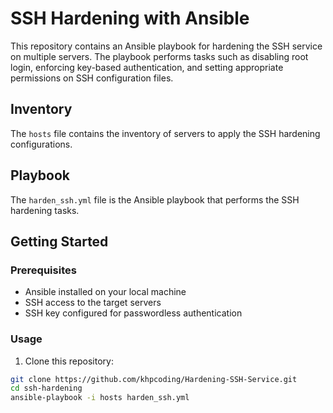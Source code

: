 # SSH Hardening with Ansible

This repository contains an Ansible playbook for hardening the SSH service on multiple servers. The playbook performs tasks such as disabling root login, enforcing key-based authentication, and setting appropriate permissions on SSH configuration files.

## Inventory

The `hosts` file contains the inventory of servers to apply the SSH hardening configurations.

## Playbook

The `harden_ssh.yml` file is the Ansible playbook that performs the SSH hardening tasks.

## Getting Started

### Prerequisites

- Ansible installed on your local machine
- SSH access to the target servers
- SSH key configured for passwordless authentication

### Usage

1. Clone this repository:

```sh
git clone https://github.com/khpcoding/Hardening-SSH-Service.git
cd ssh-hardening
ansible-playbook -i hosts harden_ssh.yml
